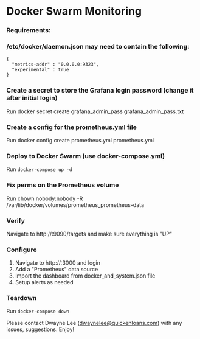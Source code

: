 
# Docker Swarm Monitoring

### Requirements:
### /etc/docker/daemon.json may need to contain the following:
```
{
  "metrics-addr" : "0.0.0.0:9323",
  "experimental" : true
}
```

### Create a secret to store the Grafana login password (change it after initial login)
Run docker secret create grafana_admin_pass grafana_admin_pass.txt

### Create a config for the prometheus.yml file
Run docker config create prometheus.yml prometheus.yml

### Deploy to Docker Swarm (use docker-compose.yml)
Run `docker-compose up -d`

### Fix perms on the Prometheus volume
Run chown nobody:nobody -R /var/lib/docker/volumes/prometheus_prometheus-data

### Verify
Navigate to http://<manager-ip>:9090/targets and make sure everything is "UP"

### Configure
1. Navigate to http://<manager-ip>:3000 and login
2. Add a "Prometheus" data source
3. Import the dashboard from docker_and_system.json file
4. Setup alerts as needed

### Teardown
Run `docker-compose down`


Please contact Dwayne Lee (dwaynelee@quickenloans.com) with any issues, suggestions.  Enjoy!

